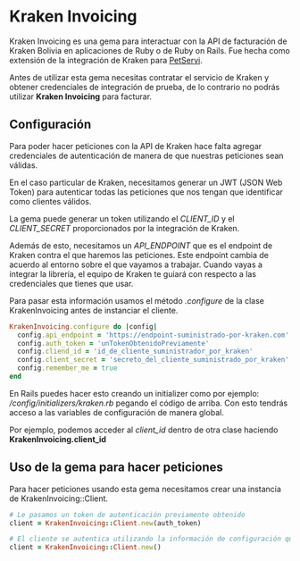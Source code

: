 # Kraken Invoicing
Kraken Invoicing es una gema para interactuar con la API de facturación de Kraken Bolivia en aplicaciones de Ruby o de Ruby on Rails. Fue hecha como extensión de la integración de Kraken para [PetServi](https://petservi.com.bo "PetServi: pet shop de mascotas en Santa Cruz, Bolivia").

Antes de utilizar esta gema necesitas contratar el servicio de Kraken y obtener credenciales de integración de prueba, de lo contrario no podrás utilizar **Kraken Invoicing** para facturar.

## Configuración
Para poder hacer peticiones con la API de Kraken hace falta agregar credenciales de autenticación de manera de que nuestras peticiones sean válidas.

En el caso particular de Kraken, necesitamos generar un JWT (JSON Web Token) para autenticar todas las peticiones que nos tengan que identificar como clientes válidos.

La gema puede generar un token utilizando el *CLIENT_ID* y el *CLIENT_SECRET* proporcionados por la integración de Kraken.

Además de esto, necesitamos un *API_ENDPOINT* que es el endpoint de Kraken contra el que haremos las peticiones. Este endpoint cambia de acuerdo al entorno sobre el que vayamos a trabajar. Cuando vayas a integrar la librería, el equipo de Kraken te guiará con respecto a las credenciales que tienes que usar.

Para pasar esta información usamos el método *.configure* de la clase KrakenInvoicing antes de instanciar el cliente. 

```ruby
KrakenInvoicing.configure do |config|
  config.api_endpoint = 'https://endpoint-suministrado-por-kraken.com'
  config.auth_token = 'unTokenObtenidoPreviamente' 
  config.cliend_id = 'id_de_cliente_suministrador_por_kraken'
  config.client_secret = 'secreto_del_cliente_suministrado_por_kraken'
  config.remember_me = true
end
```
En Rails puedes hacer esto creando un initializer como por ejemplo: */config/initializers/kraken.rb* pegando el código de arriba. Con esto tendrás acceso a las variables de configuración de manera global.

Por ejemplo, podemos acceder al *client_id* dentro de otra clase haciendo **KrakenInvoicing.client_id**

## Uso de la gema para hacer peticiones
Para hacer peticiones usando esta gema necesitamos crear una instancia de KrakenInvoicing::Client.
```ruby
# Le pasamos un token de autenticación previamente obtenido
client = KrakenInvoicing::Client.new(auth_token)

# El cliente se autentica utilizando la información de configuración que tenemos en el initializer
client = KrakenInvoicing::Client.new()
```
